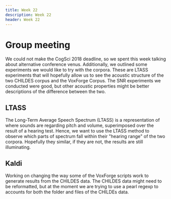```yaml
---
title: Week 22
description: Week 22
header: Week 22
---
```

# Group meeting
We could not make the CogSci 2018 deadline, so we spent this week talking about alternative conference venus. Additionally, we outlined some experiments we would like to try with the corpora. These are LTASS experiments that will hopefully allow us to see the acoustic structure of the two CHILDES corpus and the VoxForge Corpus. The SNR experiments we conducted were good, but other acoustic properties might be better descriptions of the difference between the two.

## LTASS
The Long-Term Average Speech Spectrum (LTASS) is a representation of where sounds are regarding pitch and volume, superimposed over the result of a hearing test. Hence, we want to use the LTASS method to observe which parts of spectrum fall within their "hearing range" of the two corpora. Hopefully they similar, if they are not, the results are still illuminating.

## Kaldi
Working on changing the way some of the VoxForge scripts work to generate results from the CHILDES data. The CHILDES data might need to be reformatted, but at the moment we are trying to use a pearl regexp to accounts for both the folder and files of the CHILDEs data. 

